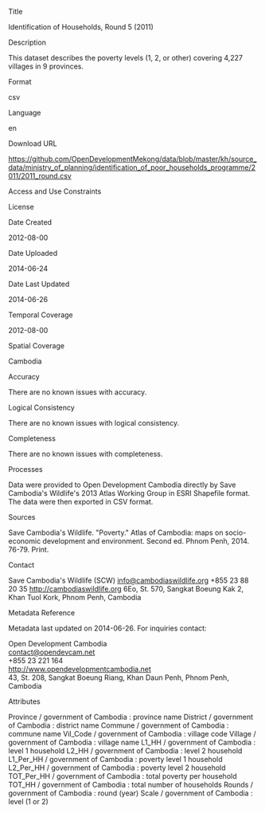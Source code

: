 Title

Identification of Households, Round 5 (2011)

Description

This dataset describes the poverty levels (1, 2, or other) covering 4,227 villages in 9 provinces.

Format

csv

Language

en

Download URL

https://github.com/OpenDevelopmentMekong/data/blob/master/kh/source_data/ministry_of_planning/identification_of_poor_households_programme/2011/2011_round.csv

Access and Use Constraints



License



Date Created

2012-08-00

Date Uploaded

2014-06-24

Date Last Updated

2014-06-26

Temporal Coverage

2012-08-00

Spatial Coverage

Cambodia

Accuracy

There are no known issues with accuracy.

Logical Consistency

There are no known issues with logical consistency.

Completeness

There are no known issues with completeness.

Processes

Data were provided to Open Development Cambodia directly by Save Cambodia's Wildlife's 2013 Atlas Working Group in ESRI Shapefile format. The data were then exported in CSV format.

Sources

Save Cambodia's Wildlife. "Poverty." Atlas of Cambodia: maps on socio-economic development and environment. Second ed. Phnom Penh, 2014. 76-79. Print.

Contact

Save Cambodia's Wildlife (SCW) 
info@cambodiaswildlife.org 
+855 23 88 20 35 
http://cambodiaswildlife.org 
6Eo, St. 570, Sangkat Boeung Kak 2, Khan Tuol Kork, Phnom Penh, Cambodia

Metadata Reference

Metadata last updated on 2014-06-26. For inquiries contact:

Open Development Cambodia  
contact@opendevcam.net  
+855 23 221 164  
http://www.opendevelopmentcambodia.net  
43, St. 208, Sangkat Boeung Riang, Khan Daun Penh, Phnom Penh, Cambodia

Attributes

Province / government of Cambodia : province name
District / government of Cambodia : district name
Commune / government of Cambodia : commune name
Vil_Code / government of Cambodia : village code
Village / government of Cambodia : village name
L1_HH / government of Cambodia : level 1 household
L2_HH / government of Cambodia :  level 2 household
L1_Per_HH / government of Cambodia : poverty level 1 household
L2_Per_HH / government of Cambodia : poverty level 2 household
TOT_Per_HH / government of Cambodia : total poverty per household
TOT_HH / government of Cambodia : total number of households
Rounds / government of Cambodia : round (year)
Scale / government of Cambodia : level (1 or 2)



